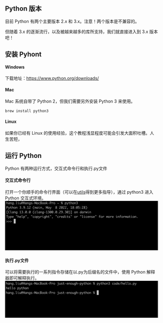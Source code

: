## Python 版本
目前 Python 有两个主要版本 2.x 和 3.x。注意！两个版本是不兼容的。

但随着 3.x 的逐渐流行，以及被越来越多的库所支持，我们就直接进入到 3.x 版本吧！

## 安装 Pyhont
#### Windows
下载地址：https://www.python.org/downloads/

#### Mac
Mac 系统自带了 Python 2，但我们需要另外安装 Python 3 来使用。

```
brew install python3
```

#### Linux
如果你已经有 Linux 的使用经验，这个教程浅显程度可能会引发大面积吐槽。人生苦短，

## 运行 Python
Python 有两种运行方式，交互式命令行和执行.py文件

#### 交互式命令行
打开一个你顺手的命令行界面（可以在[utils](./utils.md)得到更多指导），通过 python3 进入 Python 交互式环境。
![交互式命令行](../imgs/python-command-line.png)

#### 执行.py文件
可以将需要执行的一系列指令存储在以.py为后缀名的文件中，使用 Python 解释器即可解释执行。
![hello python](../imgs/hello-python.png)
